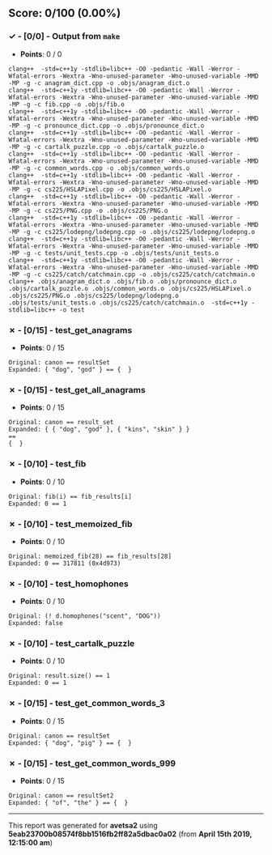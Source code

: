 


## Score: 0/100 (0.00%)


### ✓ - [0/0] - Output from `make`

- **Points**: 0 / 0


```
clang++  -std=c++1y -stdlib=libc++ -O0 -pedantic -Wall -Werror -Wfatal-errors -Wextra -Wno-unused-parameter -Wno-unused-variable -MMD -MP -g -c anagram_dict.cpp -o .objs/anagram_dict.o
clang++  -std=c++1y -stdlib=libc++ -O0 -pedantic -Wall -Werror -Wfatal-errors -Wextra -Wno-unused-parameter -Wno-unused-variable -MMD -MP -g -c fib.cpp -o .objs/fib.o
clang++  -std=c++1y -stdlib=libc++ -O0 -pedantic -Wall -Werror -Wfatal-errors -Wextra -Wno-unused-parameter -Wno-unused-variable -MMD -MP -g -c pronounce_dict.cpp -o .objs/pronounce_dict.o
clang++  -std=c++1y -stdlib=libc++ -O0 -pedantic -Wall -Werror -Wfatal-errors -Wextra -Wno-unused-parameter -Wno-unused-variable -MMD -MP -g -c cartalk_puzzle.cpp -o .objs/cartalk_puzzle.o
clang++  -std=c++1y -stdlib=libc++ -O0 -pedantic -Wall -Werror -Wfatal-errors -Wextra -Wno-unused-parameter -Wno-unused-variable -MMD -MP -g -c common_words.cpp -o .objs/common_words.o
clang++  -std=c++1y -stdlib=libc++ -O0 -pedantic -Wall -Werror -Wfatal-errors -Wextra -Wno-unused-parameter -Wno-unused-variable -MMD -MP -g -c cs225/HSLAPixel.cpp -o .objs/cs225/HSLAPixel.o
clang++  -std=c++1y -stdlib=libc++ -O0 -pedantic -Wall -Werror -Wfatal-errors -Wextra -Wno-unused-parameter -Wno-unused-variable -MMD -MP -g -c cs225/PNG.cpp -o .objs/cs225/PNG.o
clang++  -std=c++1y -stdlib=libc++ -O0 -pedantic -Wall -Werror -Wfatal-errors -Wextra -Wno-unused-parameter -Wno-unused-variable -MMD -MP -g -c cs225/lodepng/lodepng.cpp -o .objs/cs225/lodepng/lodepng.o
clang++  -std=c++1y -stdlib=libc++ -O0 -pedantic -Wall -Werror -Wfatal-errors -Wextra -Wno-unused-parameter -Wno-unused-variable -MMD -MP -g -c tests/unit_tests.cpp -o .objs/tests/unit_tests.o
clang++  -std=c++1y -stdlib=libc++ -O0 -pedantic -Wall -Werror -Wfatal-errors -Wextra -Wno-unused-parameter -Wno-unused-variable -MMD -MP -g -c cs225/catch/catchmain.cpp -o .objs/cs225/catch/catchmain.o
clang++ .objs/anagram_dict.o .objs/fib.o .objs/pronounce_dict.o .objs/cartalk_puzzle.o .objs/common_words.o .objs/cs225/HSLAPixel.o .objs/cs225/PNG.o .objs/cs225/lodepng/lodepng.o .objs/tests/unit_tests.o .objs/cs225/catch/catchmain.o  -std=c++1y -stdlib=libc++ -o test

```


### ✗ - [0/15] - test_get_anagrams

- **Points**: 0 / 15


```
Original: canon == resultSet
Expanded: { "dog", "god" } == {  }
```


### ✗ - [0/15] - test_get_all_anagrams

- **Points**: 0 / 15


```
Original: canon == result_set
Expanded: { { "dog", "god" }, { "kins", "skin" } }
==
{  }
```


### ✗ - [0/10] - test_fib

- **Points**: 0 / 10


```
Original: fib(i) == fib_results[i]
Expanded: 0 == 1
```


### ✗ - [0/10] - test_memoized_fib

- **Points**: 0 / 10


```
Original: memoized_fib(28) == fib_results[28]
Expanded: 0 == 317811 (0x4d973)
```


### ✗ - [0/10] - test_homophones

- **Points**: 0 / 10


```
Original: (! d.homophones("scent", "DOG"))
Expanded: false
```


### ✗ - [0/10] - test_cartalk_puzzle

- **Points**: 0 / 10


```
Original: result.size() == 1
Expanded: 0 == 1
```


### ✗ - [0/15] - test_get_common_words_3

- **Points**: 0 / 15


```
Original: canon == resultSet
Expanded: { "dog", "pig" } == {  }
```


### ✗ - [0/15] - test_get_common_words_999

- **Points**: 0 / 15


```
Original: canon == resultSet2
Expanded: { "of", "the" } == {  }
```


---

This report was generated for **avetsa2** using **5eab23700b08574f8bb1516fb2ff82a5dbac0a02** (from **April 15th 2019, 12:15:00 am**)
